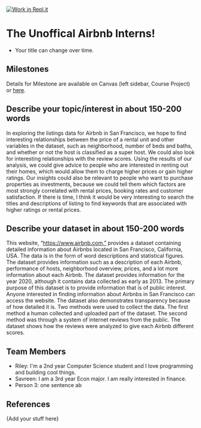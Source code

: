 [![Work in Repl.it](https://classroom.github.com/assets/work-in-replit-14baed9a392b3a25080506f3b7b6d57f295ec2978f6f33ec97e36a161684cbe9.svg)](https://classroom.github.com/online_ide?assignment_repo_id=362033&assignment_repo_type=GroupAssignmentRepo)
# The Unoffical Airbnb Interns!

- Your title can change over time.

## Milestones

Details for Milestone are available on Canvas (left sidebar, Course Project) or [here](https://firas.moosvi.com/courses/data301/project/milestone01.html).

## Describe your topic/interest in about 150-200 words

In exploring the listings data for Airbnb in San Francisco, we hope to find interesting relationships between the price of a rental unit and other variables in the dataset, such as neighborhood, number of beds and baths, and whether or not the host is classified as a super host. We could also look for interesting relationships with the review scores. Using the results of our analysis, we could give advice to people who are interested in renting out their homes, which would allow them to charge higher prices or gain higher ratings. Our insights could also be relevant to people who want to purchase properties as investments, because we could tell them which factors are most strongly correlated with rental prices, booking rates and customer satisfaction. If there is time, I think it would be very interesting to search the titles and descriptions of listing to find keywords that are associated with higher ratings or rental prices.

## Describe your dataset in about 150-200 words

This website, “https://www.airbnb.com,” provides a dataset containing detailed information about Airbnbs located in San Francisco, California, USA. The data is in the form of word descriptions and statistical figures. The dataset provides information such as a description of each Airbnb, performance of hosts, neighborhood overview, prices, and a lot more information about each Airbnb. The dataset provides information for the year 2020, although it contains data collected as early as 2013. The primary purpose of this dataset is to provide information that is of public interest. Anyone interested in finding information about Airbnbs in San Francisco can access the website.  The dataset also demonstrates transparency because of how detailed it is. Two methods were used to collect the data. The first method a human collected and uploaded part of the dataset. The second method was through a system of internet reviews from the public. The dataset shows how the reviews were analyzed to give each Airbnb different scores.

## Team Members

- Riley: I'm a 2nd year Computer Science student and I love programming and building cool things.
- Savreen: I am a 3rd year Econ major. I am really interested in finance.
- Person 3: one sentence ab

## References

{Add your stuff here}
